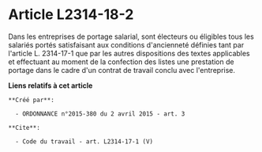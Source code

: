 # Article L2314-18-2

Dans les entreprises de portage salarial, sont électeurs ou éligibles tous les salariés portés satisfaisant aux conditions
d'ancienneté définies tant par l'article L. 2314-17-1 que par les autres dispositions des textes applicables et effectuant au
moment de la confection des listes une prestation de portage dans le cadre d'un contrat de travail conclu avec l'entreprise.

**Liens relatifs à cet article**

	**Créé par**:

	  - ORDONNANCE n°2015-380 du 2 avril 2015 - art. 3

	**Cite**:

	  - Code du travail - art. L2314-17-1 (V)
